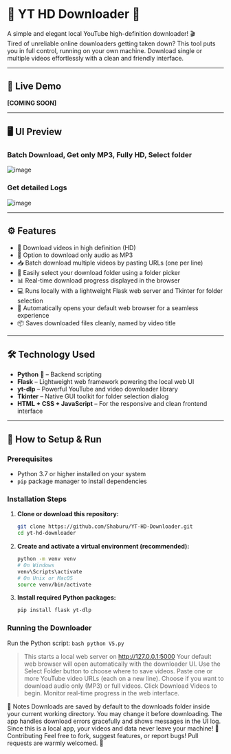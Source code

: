 # 🎥 YT HD Downloader 🚀

A simple and elegant local YouTube high-definition downloader! 🎬  
Tired of unreliable online downloaders getting taken down? This tool puts you in full control, running on your own machine. Download single or multiple videos effortlessly with a clean and friendly interface.

---

## 🌟 Live Demo  
**[COMING SOON]**

---

## 🖥️ UI Preview

### Batch Download, Get only MP3, Fully HD, Select folder
![image](https://github.com/user-attachments/assets/4399130f-45c6-4d32-a9cc-11b1f34aba74)

### Get detailed Logs
![image](https://github.com/user-attachments/assets/2e730420-10bb-4c50-a78a-d29a68105c9b)


---

## ⚙️ Features

- 🎯 Download videos in high definition (HD)  
- 🎵 Option to download only audio as MP3  
- 📥 Batch download multiple videos by pasting URLs (one per line)  
- 📂 Easily select your download folder using a folder picker  
- 📊 Real-time download progress displayed in the browser  
- 💻 Runs locally with a lightweight Flask web server and Tkinter for folder selection  
- 🔄 Automatically opens your default web browser for a seamless experience  
- 📦 Saves downloaded files cleanly, named by video title  

---

## 🛠️ Technology Used

- **Python** 🐍 – Backend scripting  
- **Flask** – Lightweight web framework powering the local web UI  
- **yt-dlp** – Powerful YouTube and video downloader library  
- **Tkinter** – Native GUI toolkit for folder selection dialog  
- **HTML + CSS + JavaScript** – For the responsive and clean frontend interface  

---

## 🚀 How to Setup & Run

### Prerequisites

- Python 3.7 or higher installed on your system  
- `pip` package manager to install dependencies  

### Installation Steps

1. **Clone or download this repository:**

   ```bash
   git clone https://github.com/Shaburu/YT-HD-Downloader.git
   cd yt-hd-downloader
   ```
2. **Create and activate a virtual environment (recommended):**
   ```bash
   python -m venv venv
   # On Windows
   venv\Scripts\activate
   # On Unix or MacOS
   source venv/bin/activate

3. **Install required Python packages:**
      ```bash
      pip install flask yt-dlp
      ```

### Running the Downloader

Run the Python script:
      ```bash
      python V5.py
      ```

> This starts a local web server on http://127.0.0.1:5000
> Your default web browser will open automatically with the downloader UI.
> Use the Select Folder button to choose where to save videos.
> Paste one or more YouTube video URLs (each on a new line).
> Choose if you want to download audio only (MP3) or full videos.
> Click Download Videos to begin.
> Monitor real-time progress in the web interface.

📝 Notes
Downloads are saved by default to the downloads folder inside your current working directory. You may change it before downloading.
The app handles download errors gracefully and shows messages in the UI log.
Since this is a local app, your videos and data never leave your machine!
🙌 Contributing
Feel free to fork, suggest features, or report bugs!
Pull requests are warmly welcomed. 💙

